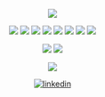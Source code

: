 

<p align=center>
<img src="https://capsule-render.vercel.app/api?type=Rounded&color=auto&height=300&section=header&text=Hello&desc=Welcome%20to%20my%20Ark⚡&descAlignY=70&fontSize=90&animation=scaleIn" />
</p>

<p align=center >
<img src="https://img.shields.io/badge/C%23-239120?style=for-the-square&logo=c-sharp&logoColor=white"/> <img src="https://img.shields.io/badge/.NET-5C2D91?style=for-the-square&logo=.net&logoColor=white"/>
<img src="https://img.shields.io/badge/JavaScript-F7DF1E?style=for-the-square&logo=javascript&logoColor=white"/>
<img src="https://img.shields.io/badge/React-20232A?style=for-the-square&logo=react&logoColor=61DAFB"/>
<img src="https://img.shields.io/badge/jQuery-0769AD?style=for-the-square&logo=jquery&logoColor=white"/>
<img src="https://img.shields.io/badge/HTML5-E34F26?style=for-the-square&logo=html5&logoColor=white"/>
<img src="https://img.shields.io/badge/CSS3-1572B6?style=for-the-square&logo=css3&logoColor=white"/>
<img src="https://img.shields.io/badge/Bootstrap-563D7C?style=for-the-square&logo=bootstrap&logoColor=white"/>
</p>

<p align=center>
<img src="https://img.shields.io/badge/Microsoft_SQL_Server-CC2927?style=for-the-square&logo=microsoft-sql-server&logoColor=white"/>
<img src="https://img.shields.io/badge/Microsoft_Azure-0089D6?style=for-the-square&logo=microsoft-azure&logoColor=white"/>
</p>

<p align=center>
<img src="https://github-readme-stats.vercel.app/api?username=noaheesu&theme=dracula"/>
</p>



<div align="center">
  <a href="https://www.linkedin.com/in/noah-choi/" target="_blank">
  <img src="https://cloud.githubusercontent.com/assets/17016297/18839848/0fc7e74e-83d2-11e6-8c6a-277fc9d6e067.png" alt="linkedin">
</a>
    </div>
    
    


